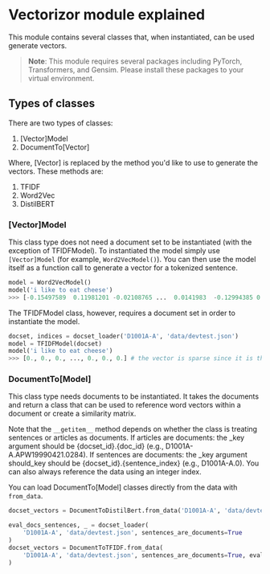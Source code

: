# Vectorizor module explained

This module contains several classes that, when instantiated, can be used generate vectors.

> **Note**: This module requires several packages including PyTorch, Transformers, and Gensim.
> Please install these packages to your virtual environment.

## Types of classes

There are two types of classes:

1. [Vector]Model
2. DocumentTo[Vector]

Where, [Vector] is replaced by the method you'd like to use to generate the vectors. These methods are:

1. TFIDF
2. Word2Vec
3. DistilBERT

### [Vector]Model

This class type does not need a document set to be instantiated (with the exception of TFIDFModel). To instantiated the model simply use `[Vector]Model` (for example, `Word2VecModel()`). You can then use the model itself as a function call to generate a vector for a tokenized sentence.

```python
model = Word2VecModel()
model('i like to eat cheese')
>>> [-0.15497589  0.11981201 -0.02108765 ...  0.0141983  -0.12994385 0.18857574]
```

The TFIDFModel class, however, requires a document set in order to instantiate the model.

```python
docset, indices = docset_loader('D1001A-A', 'data/devtest.json')
model = TFIDFModel(docset)
model('i like to eat cheese')
>>> [0., 0., 0., ..., 0., 0., 0.] # the vector is sparse since it is the length of the vocabulary
```

### DocumentTo[Model]

This class type needs documents to be instantiated. It takes the documents and return a class that can be used to reference word vectors within a document or create a similarity matrix.

Note that the `__getitem__` method depends on whether the class is treating sentences or articles as documents. If articles are documents: the _key argument should be {docset_id}.{doc_id} (e.g., D1001A-A.APW19990421.0284). If sentences are documents: the _key argument should_key should be {docset_id}.{sentence_index} (e.g., D1001A-A.0). You can also always reference the data using an integer index.

You can load DocumentTo[Model] classes directly from the data with `from_data`.

```python
docset_vectors = DocumentToDistilBert.from_data('D1001A-A', 'data/devtest.json')
```

```python
eval_docs_sentences, _ = docset_loader(
    'D1001A-A', 'data/devtest.json', sentences_are_documents=True
)
docset_vectors = DocumentToTFIDF.from_data(
    'D1001A-A', 'data/devtest.json', sentences_are_documents=True, eval_documents=eval_docs_s
)
```